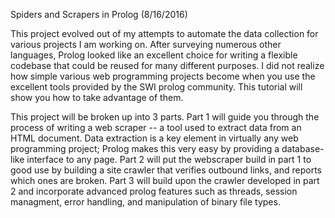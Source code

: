 Spiders and Scrapers in Prolog (8/16/2016)

  This project evolved out of my attempts to automate the data collection for various projects
I am working on. After surveying numerous other languages, Prolog looked like an excellent choice for
writing a flexible codebase that could be reused for many different purposes.  I did not realize how
simple various web programming projects become when you use the excellent tools provided by the SWI
prolog community.  This tutorial will show you how to take advantage of them.

  This project will be broken up into 3 parts.  Part 1 will guide you through the process
of writing a web scraper -- a tool used to extract data from an HTML document. Data extraction is a
key element in virtually any web programming project; Prolog makes this very easy by providing a
database-like interface to any page.  Part 2 will put the webscraper build in part 1 to good use by
building a site crawler that verifies outbound links, and reports which ones are broken.  Part 3 will
build upon the crawler developed in part 2 and incorporate advanced prolog features such as threads,
session managment, error handling, and manipulation of binary file types.










